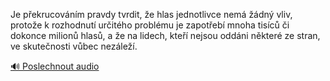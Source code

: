 
Je překrucováním pravdy tvrdit, že hlas jednotlivce nemá žádný vliv, protože k rozhodnutí určitého problému je zapotřebí mnoha tisíců či dokonce milionů hlasů, a že na lidech, kteří nejsou oddáni některé ze stran, ve skutečnosti vůbec nezáleží.

[🔊 Poslechnout audio](/data/7-paragraphs/audio/chapter_111/para_001-Je-pekrucovnm-pravdy-tvrdit-e-hlas-jednotlivc.mp3)

